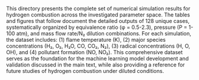 This directory presents the complete set of numerical simulation results for hydrogen combustion across the investigated parameter space. The tables and figures that follow document the detailed outputs of 128 unique cases, systematically organized by equivalence ratio (φ = 0.5-2.3), pressure (P = 1-100 atm), and mass flow rate/N₂ dilution combinations. For each simulation, the dataset includes: (1) flame temperature (K), (2) major species concentrations (H₂, O₂, H₂O, CO, CO₂, N₂), (3) radical concentrations (H, O, OH), and (4) pollutant formation (NO, NO₂). This comprehensive dataset serves as the foundation for the machine learning model development and validation discussed in the main text, while also providing a reference for future studies of hydrogen combustion under diluted conditions.
